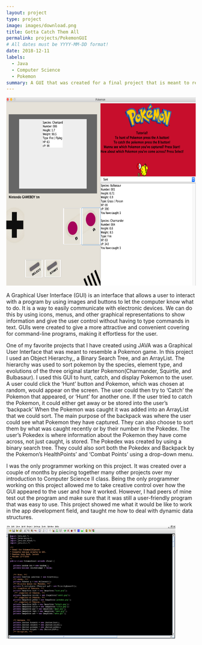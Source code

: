 ```yaml
---
layout: project
type: project
image: images/download.png
title: Gotta Catch Them All
permalink: projects/PokemonGUI
# All dates must be YYYY-MM-DD format!
date: 2018-12-11
labels:
  - Java
  - Computer Science
  - Pokemon
summary: A GUI that was created for a final project that is meant to replicate the catching process of pokemon. 
---
```



  <img class="ui image" src="../images/Poke2.png" height="500" width="650">

  A Graphical User Interface (GUI) is an interface that allows a user to interact with a program by using images and buttons to let the computer know what to do. It is a way to easily communicate with electronic devices. We can do this by using icons, menus, and other graphical representations to show information and give the user control without having to type commands in text. GUIs were created to give a more attractive and convenient covering for command-line programs, making it effortless for the user. 
  
  One of my favorite projects that I have created using JAVA was a Graphical User Interface that was meant to resemble a Pokemon game. In this project I used an Object Hierarchy,, a Binary Search Tree, and an ArrayList. The hierarchy was used to sort pokemon by the species, element type, and evolutions of the three original starter Pokemon(Charmander, Squirtle, and Bulbasaur). I used this GUI to hunt, catch, and display Pokemon to the user. A user could click the ‘Hunt’ button and Pokemon, which was chosen at random, would appear on the screen. The user could then try to ‘Catch’ the Pokemon that appeared, or ‘Hunt’ for another one. If the user tried to catch the Pokemon, it could either get away or be stored into the user’s ‘backpack’ When the Pokemon was caught it was added into an ArrayList that we could sort. The main purpose of the backpack was where the user could see what Pokemon they have captured. They can also choose to sort them by what was caught recently or by their number in the Pokedex. The user’s Pokedex is where information about the Pokemon they have come across, not just caught, is stored. The Pokedex was created by using a binary search tree.  They could also sort both the Pokedex and Backpack by the Pokemon’s HealthPoints’ and ‘Combat Points’ using a drop-down menu.  
  
  I was the only programmer working on this project. It was created over a couple of months by piecing together many other projects over my introduction to Computer Science II class. Being the only programmer working on this project allowed me to take creative control over how the GUI appeared to the user and how it worked. However, I had peers of mine test out the program and make sure that it was still a user-friendly program that was easy to use. This project showed me what it would be like to work in the app development field, and taught me how to deal with dynamic data structures. 
  
  
  <img class="ui image" src="../images/Poke1.png" height="300" width="450">
  
